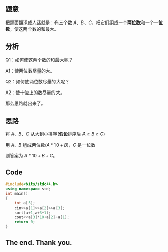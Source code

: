 ## 题意

把题面翻译成人话就是：有三个数 $A$、$B$、$C$，把它们组成一个**两位数**和一个**一位数**，使这两个数的和最大。
## 分析
Q1：如何使这两个数的和最大呢？

A1：使两位数尽量的大。

Q2：如何使两位数尽量的大呢？

A2：使十位上的数尽量的大。

那么思路就出来了。

## 思路
将 $A$、$B$、$C$ 从大到小排序(**假设**排序后 $A\ge B\ge C$)

用 $A$、$B$ 组成两位数($A*10+B$)，$C$ 是一位数

则答案为 $A*10+B+C$。
##  Code
```cpp
#include<bits/stdc++.h>
using namespace std;
int main()
{
	int a[5];
	cin>>a[1]>>a[2]>>a[3];
	sort(a+1,a+3+1);
	cout<<a[3]*10+a[2]+a[1];
	return 0;
}

```
## The end. Thank you.
